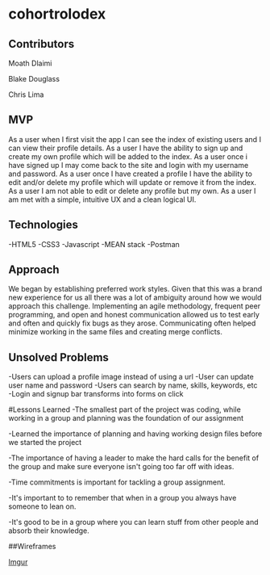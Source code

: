 # cohortrolodex



## Contributors


Moath Dlaimi

Blake Douglass

Chris Lima

## MVP
As a user when I first visit the app I can see the index of existing users and I can view their profile details. As a user I have the ability to sign up and create my own profile which will be added to the index. As a user once i have signed up I may come back to the site and login with my username and password. As a user once I have created a profile I have the ability to edit and/or delete my profile which will update or remove it from the index. As a user I am not able to edit or delete any profile but my own. As a user I am met with a simple, intuitive UX and a clean logical UI.

## Technologies
-HTML5
-CSS3
-Javascript
-MEAN stack
-Postman

## Approach
We began by establishing preferred work styles. Given that this was a brand new experience for us all there was a lot of ambiguity around how we would approach this challenge. Implementing an agile methodology, frequent peer programming, and open and honest communication allowed us to test early and often and quickly fix bugs as they arose. Communicating often helped minimize working in the same files and creating merge conflicts.

## Unsolved Problems
-Users can upload a profile image instead of using a url
-User can update user name and password
-Users can search by name, skills, keywords, etc
-Login and signup bar transforms into forms on click

#Lessons Learned
-The smallest part of the project was coding, while working in a group and planning was the foundation of our assignment

-Learned the importance of planning and having working design files before we started the project

-The importance of having a leader to make the hard calls for the benefit of the group and make sure everyone isn't going too far off with ideas.

-Time commitments is important for tackling a group assignment.

-It's important to to remember that when in a group you always have someone to lean on.

-It's good to be in a group where you can learn stuff from other people and absorb their knowledge.

##Wireframes

[Imgur](https://i.imgur.com/bkxuZgq.png)
